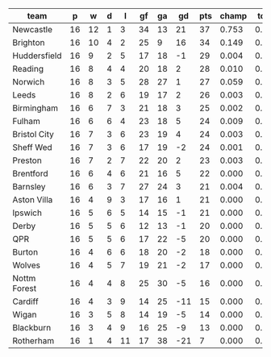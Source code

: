 |     team     | p  | w  | d | l  | gf | ga | gd  | pts | champ | top2  | top3  | top4  |  5-7  | bot4  | bot3  | bot2  |
|--------------|----|----|---|----|----|----|-----|-----|-------|-------|-------|-------|-------|-------|-------|-------|
| Newcastle    | 16 | 12 | 1 |  3 | 34 | 13 |  21 |  37 | 0.753 | 0.921 | 0.969 | 0.986 | 0.012 | 0.000 | 0.000 | 0.000|
| Brighton     | 16 | 10 | 4 |  2 | 25 |  9 |  16 |  34 | 0.149 | 0.522 | 0.723 | 0.828 | 0.122 | 0.000 | 0.000 | 0.000|
| Huddersfield | 16 |  9 | 2 |  5 | 17 | 18 |  -1 |  29 | 0.004 | 0.025 | 0.070 | 0.138 | 0.230 | 0.016 | 0.007 | 0.003|
| Reading      | 16 |  8 | 4 |  4 | 20 | 18 |   2 |  28 | 0.010 | 0.065 | 0.163 | 0.280 | 0.296 | 0.005 | 0.002 | 0.001|
| Norwich      | 16 |  8 | 3 |  5 | 28 | 27 |   1 |  27 | 0.059 | 0.256 | 0.481 | 0.625 | 0.227 | 0.000 | 0.000 | 0.000|
| Leeds        | 16 |  8 | 2 |  6 | 19 | 17 |   2 |  26 | 0.003 | 0.023 | 0.062 | 0.124 | 0.214 | 0.020 | 0.011 | 0.005|
| Birmingham   | 16 |  6 | 7 |  3 | 21 | 18 |   3 |  25 | 0.002 | 0.016 | 0.045 | 0.091 | 0.191 | 0.031 | 0.016 | 0.006|
| Fulham       | 16 |  6 | 6 |  4 | 23 | 18 |   5 |  24 | 0.009 | 0.061 | 0.154 | 0.266 | 0.289 | 0.008 | 0.004 | 0.001|
| Bristol City | 16 |  7 | 3 |  6 | 23 | 19 |   4 |  24 | 0.003 | 0.025 | 0.073 | 0.141 | 0.243 | 0.018 | 0.009 | 0.004|
| Sheff Wed    | 16 |  7 | 3 |  6 | 17 | 19 |  -2 |  24 | 0.001 | 0.007 | 0.023 | 0.049 | 0.135 | 0.059 | 0.033 | 0.015|
| Preston      | 16 |  7 | 2 |  7 | 22 | 20 |   2 |  23 | 0.003 | 0.027 | 0.080 | 0.150 | 0.242 | 0.016 | 0.008 | 0.003|
| Brentford    | 16 |  6 | 4 |  6 | 21 | 16 |   5 |  22 | 0.000 | 0.004 | 0.016 | 0.037 | 0.105 | 0.084 | 0.049 | 0.021|
| Barnsley     | 16 |  6 | 3 |  7 | 27 | 24 |   3 |  21 | 0.004 | 0.035 | 0.098 | 0.177 | 0.256 | 0.014 | 0.007 | 0.003|
| Aston Villa  | 16 |  4 | 9 |  3 | 17 | 16 |   1 |  21 | 0.000 | 0.004 | 0.014 | 0.034 | 0.100 | 0.096 | 0.057 | 0.027|
| Ipswich      | 16 |  5 | 6 |  5 | 14 | 15 |  -1 |  21 | 0.000 | 0.000 | 0.002 | 0.006 | 0.035 | 0.236 | 0.153 | 0.084|
| Derby        | 16 |  5 | 5 |  6 | 12 | 13 |  -1 |  20 | 0.000 | 0.001 | 0.002 | 0.006 | 0.036 | 0.230 | 0.149 | 0.083|
| QPR          | 16 |  5 | 5 |  6 | 17 | 22 |  -5 |  20 | 0.000 | 0.003 | 0.008 | 0.020 | 0.080 | 0.128 | 0.076 | 0.039|
| Burton       | 16 |  4 | 6 |  6 | 18 | 20 |  -2 |  18 | 0.000 | 0.001 | 0.004 | 0.012 | 0.058 | 0.187 | 0.122 | 0.065|
| Wolves       | 16 |  4 | 5 |  7 | 19 | 21 |  -2 |  17 | 0.000 | 0.001 | 0.003 | 0.009 | 0.035 | 0.251 | 0.170 | 0.091|
| Nottm Forest | 16 |  4 | 4 |  8 | 25 | 30 |  -5 |  16 | 0.000 | 0.002 | 0.008 | 0.018 | 0.073 | 0.155 | 0.098 | 0.050|
| Cardiff      | 16 |  4 | 3 |  9 | 14 | 25 | -11 |  15 | 0.000 | 0.000 | 0.001 | 0.002 | 0.012 | 0.442 | 0.330 | 0.208|
| Wigan        | 16 |  3 | 5 |  8 | 14 | 19 |  -5 |  14 | 0.000 | 0.000 | 0.000 | 0.001 | 0.003 | 0.654 | 0.541 | 0.397|
| Blackburn    | 16 |  3 | 4 |  9 | 16 | 25 |  -9 |  13 | 0.000 | 0.000 | 0.001 | 0.001 | 0.007 | 0.559 | 0.445 | 0.302|
| Rotherham    | 16 |  1 | 4 | 11 | 17 | 38 | -21 |   7 | 0.000 | 0.000 | 0.000 | 0.000 | 0.001 | 0.790 | 0.712 | 0.591|
